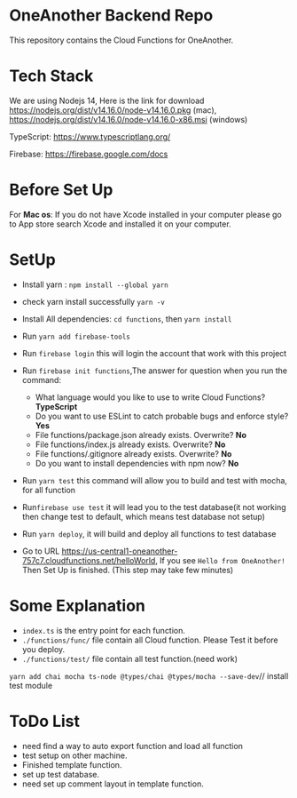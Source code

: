 # OneAnother Backend Repo

This repository contains the Cloud Functions for OneAnother.

# Tech Stack
We are using Nodejs 14, Here is the link for download https://nodejs.org/dist/v14.16.0/node-v14.16.0.pkg (mac), https://nodejs.org/dist/v14.16.0/node-v14.16.0-x86.msi (windows) 

TypeScript: https://www.typescriptlang.org/

Firebase: https://firebase.google.com/docs


# Before Set Up
For **Mac os**: If you do not have Xcode installed in your computer please go to App store search Xcode and installed it on your computer.

# SetUp
- Install yarn : `npm install --global yarn `
- check yarn install successfully `yarn -v`
- Install All dependencies: `cd functions`, then `yarn install`
- Run `yarn add firebase-tools`
- Run `firebase login` this will login the account that work with this project
- Run `firebase init functions`,The answer for question when you run the command:

    - What language would you like to use to write Cloud Functions? **TypeScript**
    - Do you want to use ESLint to catch probable bugs and enforce style? **Yes**
    - File functions/package.json already exists. Overwrite? **No**
    - File functions/index.js already exists. Overwrite? **No**
    - File functions/.gitignore already exists. Overwrite? **No**
    - Do you want to install dependencies with npm now? **No**

- Run `yarn test` this command will allow you to build and test with mocha, for all function
- Run`firebase use test` it will lead you to the test database(it not working then change test to default, which means test database not setup)
- Run `yarn deploy`, it will build and deploy all functions to test database
- Go to URL https://us-central1-oneanother-757c7.cloudfunctions.net/helloWorld, If you see `Hello from OneAnother!` Then Set Up is finished. (This step may take few minutes)

# Some Explanation
- `index.ts` is the entry point for each function.
- `./functions/func/` file contain all Cloud function. Please Test it before you deploy.
- `./functions/test/` file contain all test function.(need work)


`yarn add chai mocha ts-node @types/chai @types/mocha --save-dev`// install test module

# ToDo List
- need find a way to auto export function and load all function
- test setup on other machine.
- Finished template function.
- set up test database.
- need set up comment layout in template function.
